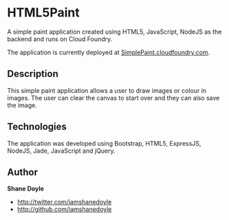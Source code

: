 HTML5Paint
==========

A simple paint application created using HTML5, JavaScript, NodeJS as the backend and runs on Cloud Foundry. 

The application is currently deployed at [SimplePaint.cloudfoundry.com](http://simplepaint.cloudfoundry.com/).

Description
-------

This simple paint application allows a user to draw images or colour in images. The user can clear the canvas to start over and they can also save the image.


Technologies
-------

The application was developed using Bootstrap, HTML5, ExpressJS, NodeJS, Jade, JavaScript and jQuery.

Author
-------

**Shane Doyle**

+ http://twitter.com/iamshanedoyle
+ http://github.com/iamshanedoyle